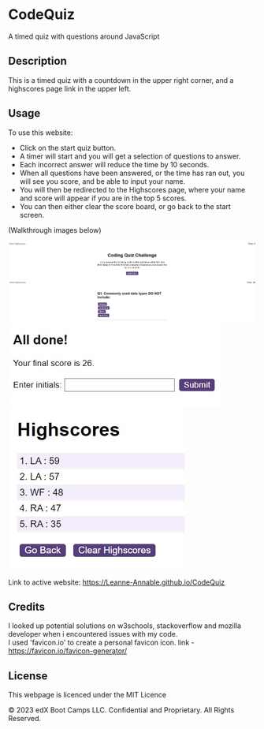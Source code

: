 # CodeQuiz
A timed quiz with questions around JavaScript

## Description 

This is a timed quiz with a countdown in the upper right corner, and a highscores page link in the upper left.


## Usage 

To use this website:
- Click on the start quiz button.
- A timer will start and you will get a selection of questions to answer.
- Each incorrect answer will reduce the time by 10 seconds.
- When all questions have been answered, or the time has ran out, you will see you score, and be able to input your name.
- You will then be redirected to the Highscores page, where your name and score will appear if you are in the top 5 scores.
- You can then either clear the score board, or go back to the start screen.


(Walkthrough images below)

![StartScreen](./assets/images/StartScreen.jpg)<br>
![QuestionExample](./assets/images/QuestionExample.jpg)<br>
![SubmitScreen](./assets/images/SubmitScreen.jpg)<br>
![HighScores](./assets/images/HighScores.jpg)<br>


Link to active website: https://Leanne-Annable.github.io/CodeQuiz


## Credits

I looked up potential solutions on w3schools, stackoverflow and mozilla developer when i encountered issues with my code.<br>
I used 'favicon.io' to create a personal favicon icon. link - https://favicon.io/favicon-generator/


## License

This webpage is licenced under the MIT Licence

© 2023 edX Boot Camps LLC. Confidential and Proprietary. All Rights Reserved.
